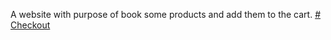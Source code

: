 A website with purpose of book some products and add them to the cart.
<a href="https://checkouttt.netlify.app/"># Checkout</a>

